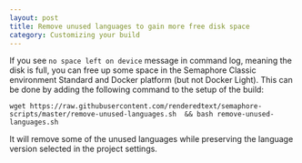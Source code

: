 ```yaml
---
layout: post
title: Remove unused languages to gain more free disk space
category: Customizing your build
---
```


If you see `no space left on device` message in command log, meaning the disk is
full, you can free up some space in the Semaphore Classic environment Standard
and Docker platform (but not Docker Light). This can be done by adding the
following command to the setup of the build:

```
wget https://raw.githubusercontent.com/renderedtext/semaphore-scripts/master/remove-unused-languages.sh  && bash remove-unused-languages.sh
```

It will remove some of the unused languages while preserving the language
version selected in the project settings.
